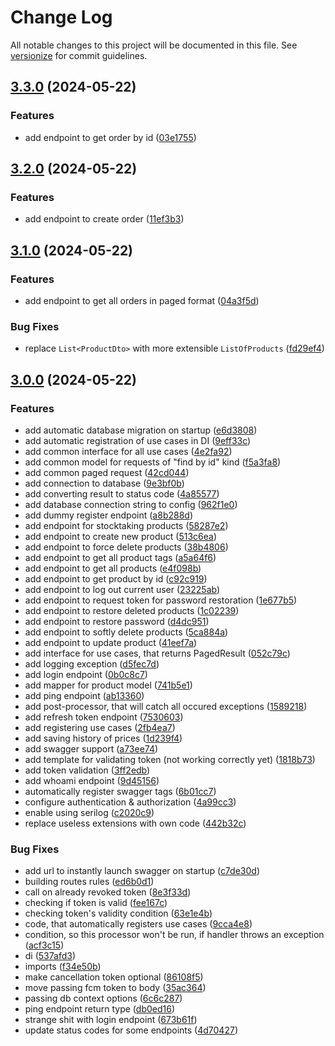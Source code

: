 # Change Log

All notable changes to this project will be documented in this file. See [versionize](https://github.com/versionize/versionize) for commit guidelines.

<a name="3.3.0"></a>
## [3.3.0](https://www.github.com/choco-manager/Backend/releases/tag/v3.3.0) (2024-05-22)

### Features

* add endpoint to get order by id ([03e1755](https://www.github.com/choco-manager/Backend/commit/03e17557b561b0912c45ae64ec584944aae7f4cb))

<a name="3.2.0"></a>
## [3.2.0](https://www.github.com/choco-manager/Backend/releases/tag/v3.2.0) (2024-05-22)

### Features

* add endpoint to create order ([11ef3b3](https://www.github.com/choco-manager/Backend/commit/11ef3b3a6aad89268620f96cb3e9be536e12a0dc))

<a name="3.1.0"></a>
## [3.1.0](https://www.github.com/choco-manager/Backend/releases/tag/v3.1.0) (2024-05-22)

### Features

* add endpoint to get all orders in paged format ([04a3f5d](https://www.github.com/choco-manager/Backend/commit/04a3f5d0832f5440f56af76bdb2f6aff5b010b88))

### Bug Fixes

* replace `List<ProductDto>` with more extensible `ListOfProducts` ([fd29ef4](https://www.github.com/choco-manager/Backend/commit/fd29ef43b02d0a3ed8af5e4bfa9389b4549d60dc))

<a name="3.0.0"></a>
## [3.0.0](https://www.github.com/choco-manager/Backend/releases/tag/v3.0.0) (2024-05-22)

### Features

* add automatic database migration on startup ([e6d3808](https://www.github.com/choco-manager/Backend/commit/e6d3808efee603141b8969fc54b133a15422d98e))
* add automatic registration of use cases in DI ([9eff33c](https://www.github.com/choco-manager/Backend/commit/9eff33c1c9949d47b16ad0395c7e9bc3dd5b66d2))
* add common interface for all use cases ([4e2fa92](https://www.github.com/choco-manager/Backend/commit/4e2fa92801e5d51899a36abcc915f9bcd2907b93))
* add common model for requests of "find by id" kind ([f5a3fa8](https://www.github.com/choco-manager/Backend/commit/f5a3fa8efe1b6b73c77637f178d4c96b1762cf64))
* add common paged request ([42cd044](https://www.github.com/choco-manager/Backend/commit/42cd0447ef659d37e2f0808221b2c3ee9c020845))
* add connection to database ([9e3bf0b](https://www.github.com/choco-manager/Backend/commit/9e3bf0b8a42fe86f275b3e5681ece18ae08c4d58))
* add converting result to status code ([4a85577](https://www.github.com/choco-manager/Backend/commit/4a85577f103e6a0bdba868d553cfbebbbed3ca17))
* add database connection string to config ([962f1e0](https://www.github.com/choco-manager/Backend/commit/962f1e0527b92f1148f5c1b04f5b10d81f5b65fd))
* add dummy register endpoint ([a8b288d](https://www.github.com/choco-manager/Backend/commit/a8b288d06c0ac7467b092504ef615b408e6df47a))
* add endpoint for stocktaking products ([58287e2](https://www.github.com/choco-manager/Backend/commit/58287e28b60082a13c73db8cd0a8a0dbfabbfd48))
* add endpoint to create new product ([513c6ea](https://www.github.com/choco-manager/Backend/commit/513c6ea3a3df80504691dc04d65c46d6a957a4cc))
* add endpoint to force delete products ([38b4806](https://www.github.com/choco-manager/Backend/commit/38b4806d35517f58240fdc10d4958c8ccbb88442))
* add endpoint to get all product tags ([a5a64f6](https://www.github.com/choco-manager/Backend/commit/a5a64f64e43847c16a03bdacc22bec7853cd46c6))
* add endpoint to get all products ([e4f098b](https://www.github.com/choco-manager/Backend/commit/e4f098bea37a7e6e6b06d99d3dec2051fd4096bb))
* add endpoint to get product by id ([c92c919](https://www.github.com/choco-manager/Backend/commit/c92c91999f85dad16d7dca13f1905b0b85b3d8c8))
* add endpoint to log out current user ([23225ab](https://www.github.com/choco-manager/Backend/commit/23225ab751ca75fb92b798254114f9faa882bc9f))
* add endpoint to request token for password restoration ([1e677b5](https://www.github.com/choco-manager/Backend/commit/1e677b52e1bb01244e525616d5db6a3a330696e5))
* add endpoint to restore deleted products ([1c02239](https://www.github.com/choco-manager/Backend/commit/1c02239fb8d34a3d3d79c2cdb098073d53abf5aa))
* add endpoint to restore password ([d4dc951](https://www.github.com/choco-manager/Backend/commit/d4dc95118ca895c3f27309042bd2a068bccde2f3))
* add endpoint to softly delete products ([5ca884a](https://www.github.com/choco-manager/Backend/commit/5ca884abc70037706e5ce0dec6c6eb8da4a4da1b))
* add endpoint to update product ([41eef7a](https://www.github.com/choco-manager/Backend/commit/41eef7acf35e11316bb75f1c27b493003348676e))
* add interface for use cases, that returns PagedResult<T> ([052c79c](https://www.github.com/choco-manager/Backend/commit/052c79c1ef11c313361c0ab3ea0860bec7f274e2))
* add logging exception ([d5fec7d](https://www.github.com/choco-manager/Backend/commit/d5fec7d3049ae77ee01303324d33f43fe9ee7740))
* add login endpoint ([0b0c8c7](https://www.github.com/choco-manager/Backend/commit/0b0c8c7949a765ed2674973dadecbb168a84e951))
* add mapper for product model ([741b5e1](https://www.github.com/choco-manager/Backend/commit/741b5e1e745b21093debf06bae9a013e0bbfaf63))
* add ping endpoint ([ab13360](https://www.github.com/choco-manager/Backend/commit/ab1336082dc0547fac0f1ec366836ad0da723dd9))
* add post-processor, that will catch all occured exceptions ([1589218](https://www.github.com/choco-manager/Backend/commit/1589218868ee8122d1cb542d67c5c148b903074b))
* add refresh token endpoint ([7530603](https://www.github.com/choco-manager/Backend/commit/7530603570ecc03f2774feeec5c786c31199fff6))
* add registering use cases ([2fb4ea7](https://www.github.com/choco-manager/Backend/commit/2fb4ea75683917815cfd3fab67806487ef1fd65c))
* add saving history of prices ([1d239f4](https://www.github.com/choco-manager/Backend/commit/1d239f4d1eec30b377a007ba8d5f15c0ceeabac0))
* add swagger support ([a73ee74](https://www.github.com/choco-manager/Backend/commit/a73ee74507d95c86f0be78e6e3aea83b49cc22ac))
* add template for validating token (not working correctly yet) ([1818b73](https://www.github.com/choco-manager/Backend/commit/1818b736a623ef3d858535d145d2e6dd2bb1d40b))
* add token validation ([3ff2edb](https://www.github.com/choco-manager/Backend/commit/3ff2edb3d74734f64bbea5841ffb59fe4ac9c44b))
* add whoami endpoint ([9d45156](https://www.github.com/choco-manager/Backend/commit/9d45156042488f87369cbf817f49cdcccdb441c4))
* automatically register swagger tags ([6b01cc7](https://www.github.com/choco-manager/Backend/commit/6b01cc7a060566e3543d65be9cb1363a6de8fb95))
* configure authentication & authorization ([4a99cc3](https://www.github.com/choco-manager/Backend/commit/4a99cc3753ebbefb522d224575b83325989d8811))
* enable using serilog ([c2020c9](https://www.github.com/choco-manager/Backend/commit/c2020c9b3ba30a5d4eeccc4e3551e5b397f8c606))
* replace useless extensions with own code ([442b32c](https://www.github.com/choco-manager/Backend/commit/442b32c4be5324b329d0228b4187de5cb7cd94a3))

### Bug Fixes

* add url to instantly launch swagger on startup ([c7de30d](https://www.github.com/choco-manager/Backend/commit/c7de30df1328cdf70f90d287ebfda66c84bd3fe8))
* building routes rules ([ed6b0d1](https://www.github.com/choco-manager/Backend/commit/ed6b0d166c4df20d9ff2725eed361cf5a57d3f5b))
* call on already revoked token ([8e3f33d](https://www.github.com/choco-manager/Backend/commit/8e3f33dd849f4c6138f65b25e6eb9fe95bdf376d))
* checking if token is valid ([fee167c](https://www.github.com/choco-manager/Backend/commit/fee167c0653d61107bf254a0b46f0a436bcc87cf))
* checking token's validity condition ([63e1e4b](https://www.github.com/choco-manager/Backend/commit/63e1e4b5ae77cb10f0a3a104561a3df9de0f01c7))
* code, that automatically registers use cases ([9cca4e8](https://www.github.com/choco-manager/Backend/commit/9cca4e8df4231327d1ddef8d0235e60c8cfdf1fa))
* condition, so this processor won't be run, if handler throws an exception ([acf3c15](https://www.github.com/choco-manager/Backend/commit/acf3c15f656ad9b42d3a1e8b089534b66b682893))
* di ([537afd3](https://www.github.com/choco-manager/Backend/commit/537afd3005e66673442e2a28fbee612c171ff115))
* imports ([f34e50b](https://www.github.com/choco-manager/Backend/commit/f34e50be555abcc880ecf06ecde27f8bba0b52be))
* make cancellation token optional ([86108f5](https://www.github.com/choco-manager/Backend/commit/86108f584bb9ac48ab804aa24ac4b7a584ea500e))
* move passing fcm token to body ([35ac364](https://www.github.com/choco-manager/Backend/commit/35ac3642913c486b487084a7a1d48c5ca1a28cf4))
* passing db context options ([6c6c287](https://www.github.com/choco-manager/Backend/commit/6c6c2877dabc627fb9d8f3df3894ba1572030ac9))
* ping endpoint return type ([db0ed16](https://www.github.com/choco-manager/Backend/commit/db0ed16d07e26f87283d6e3f6ed4ee8a8f6ff3c3))
* strange shit with login endpoint ([673b61f](https://www.github.com/choco-manager/Backend/commit/673b61fe1e4f1debdc242b43c258d7612995260b))
* update status codes for some endpoints ([4d70427](https://www.github.com/choco-manager/Backend/commit/4d70427a5ae5b4779427bd686f7932f7e3d41b10))

